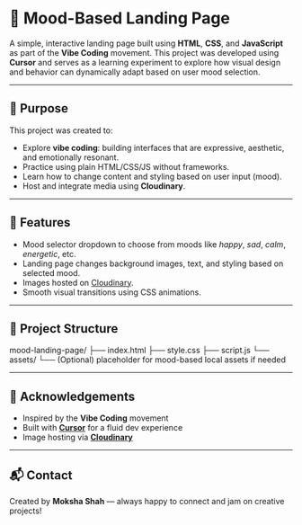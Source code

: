 # 🎨 Mood-Based Landing Page

A simple, interactive landing page built using **HTML**, **CSS**, and **JavaScript** as part of the **Vibe Coding** movement. This project was developed using **Cursor** and serves as a learning experiment to explore how visual design and behavior can dynamically adapt based on user mood selection.

---

## 🧠 Purpose

This project was created to:
- Explore **vibe coding**: building interfaces that are expressive, aesthetic, and emotionally resonant.
- Practice using plain HTML/CSS/JS without frameworks.
- Learn how to change content and styling based on user input (mood).
- Host and integrate media using **Cloudinary**.

---

## 🌈 Features

- Mood selector dropdown to choose from moods like *happy*, *sad*, *calm*, *energetic*, etc.
- Landing page changes background images, text, and styling based on selected mood.
- Images hosted on [Cloudinary](https://cloudinary.com/).
- Smooth visual transitions using CSS animations.

---

## 📁 Project Structure

mood-landing-page/
├── index.html
├── style.css
├── script.js
└── assets/
└── (Optional) placeholder for mood-based local assets if needed

---

## 🙌 Acknowledgements

- Inspired by the **Vibe Coding** movement
- Built with **[Cursor](https://www.cursor.so/)** for a fluid dev experience
- Image hosting via **[Cloudinary](https://cloudinary.com/)**

- ---

## 📬 Contact

Created by **Moksha Shah** — always happy to connect and jam on creative projects!  


